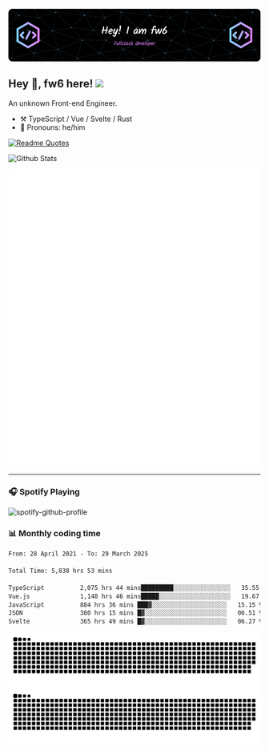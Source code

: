 ![Header](github-header-image.png)

## Hey 👋, fw6 here! <img src="https://github.githubassets.com/images/mona-whisper.gif" height="24" />


An unknown Front-end Engineer.

-   :hammer_and_pick: TypeScript / Vue / Svelte / Rust
-   :man: Pronouns: he/him


[![Readme Quotes](https://quotes-github-readme.vercel.app/api?type=horizontal&theme=algolia)](https://github.com/piyushsuthar/github-readme-quotes)



![Github Stats](https://github-readme-stats.vercel.app/api?username=fw6&bg_color=30,e96443,904e95&title_color=fff&text_color=fff)

![](https://raw.githubusercontent.com/fw6/github-stats-transparent/output/generated/overview.svg)
![](https://raw.githubusercontent.com/fw6/github-stats-transparent/output/generated/languages.svg)


---

### 🎧 Spotify Playing

<!-- ![spotify-github-profile](/img/default.svg) -->

![spotify-github-profile](https://spotify-github-profile.vercel.app/api/view.svg?uid=r6wn4hdvypv0lkzyrj0e0pjct&cover_image=true&theme=default&show_offline=true&background_color=9a10ad&interchange=true&bar_color_cover=true)



### :bar_chart: Monthly coding time 

<!--START_SECTION:waka-->

```txt
From: 28 April 2021 - To: 29 March 2025

Total Time: 5,838 hrs 53 mins

TypeScript          2,075 hrs 44 mins█████████░░░░░░░░░░░░░░░░   35.55 %
Vue.js              1,148 hrs 46 mins█████░░░░░░░░░░░░░░░░░░░░   19.67 %
JavaScript          884 hrs 36 mins ███▓░░░░░░░░░░░░░░░░░░░░░   15.15 %
JSON                380 hrs 15 mins █▓░░░░░░░░░░░░░░░░░░░░░░░   06.51 %
Svelte              365 hrs 49 mins █▓░░░░░░░░░░░░░░░░░░░░░░░   06.27 %
```

<!--END_SECTION:waka-->




![github contribution grid snake animation](https://raw.githubusercontent.com/platane/platane/output/github-contribution-grid-snake-dark.svg#gh-dark-mode-only)![github contribution grid snake animation](https://raw.githubusercontent.com/platane/platane/output/github-contribution-grid-snake.svg#gh-light-mode-only)
